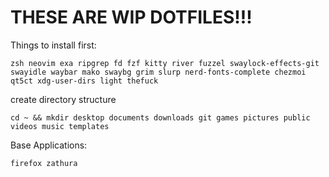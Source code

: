 # THESE ARE WIP DOTFILES!!!

Things to install first:
```
zsh neovim exa ripgrep fd fzf kitty river fuzzel swaylock-effects-git swayidle waybar mako swaybg grim slurp nerd-fonts-complete chezmoi qt5ct xdg-user-dirs light thefuck 
```
create directory structure
```
cd ~ && mkdir desktop documents downloads git games pictures public videos music templates
```

Base Applications:
```
firefox zathura 
```

